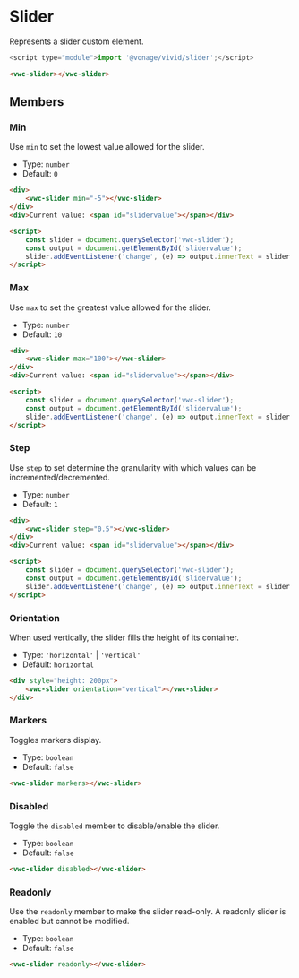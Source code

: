 # Slider

Represents a slider custom element.

```js
<script type="module">import '@vonage/vivid/slider';</script>
```

```html preview
<vwc-slider></vwc-slider>
```

## Members

### Min

Use `min` to set the lowest value allowed for the slider.

- Type: `number`
- Default: `0`

```html preview blocks
<div>
	<vwc-slider min="-5"></vwc-slider>
</div>
<div>Current value: <span id="slidervalue"></span></div>

<script>
	const slider = document.querySelector('vwc-slider');
	const output = document.getElementById('slidervalue');
	slider.addEventListener('change', (e) => output.innerText = slider.value);
</script>
```

### Max

Use `max` to set the greatest value allowed for the slider.

- Type: `number`
- Default: `10`

```html preview blocks
<div>
	<vwc-slider max="100"></vwc-slider>
</div>
<div>Current value: <span id="slidervalue"></span></div>

<script>
	const slider = document.querySelector('vwc-slider');
	const output = document.getElementById('slidervalue');
	slider.addEventListener('change', (e) => output.innerText = slider.value);
</script>
```

### Step

Use `step` to set determine the granularity with which values can be incremented/decremented.

- Type: `number`
- Default: `1`

```html preview blocks
<div>
	<vwc-slider step="0.5"></vwc-slider>
</div>
<div>Current value: <span id="slidervalue"></span></div>

<script>
	const slider = document.querySelector('vwc-slider');
	const output = document.getElementById('slidervalue');
	slider.addEventListener('change', (e) => output.innerText = slider.value);
</script>
```

### Orientation

When used vertically, the slider fills the height of its container.

- Type: `'horizontal'` | `'vertical'`
- Default: `horizontal`

```html preview blocks
<div style="height: 200px">
 	<vwc-slider orientation="vertical"></vwc-slider>
</div>
```

### Markers

Toggles markers display.

- Type: `boolean`
- Default: `false`

```html preview blocks
<vwc-slider markers></vwc-slider>
```

### Disabled

Toggle the `disabled` member to disable/enable the slider.

- Type: `boolean`
- Default: `false`

```html preview blocks
<vwc-slider disabled></vwc-slider>
```

### Readonly

Use the `readonly` member to make the slider read-only.
A readonly slider is enabled but cannot be modified.

- Type: `boolean`
- Default: `false`

```html preview blocks
<vwc-slider readonly></vwc-slider>
```
